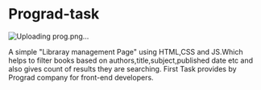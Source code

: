 # Prograd-task
![Uploading prog.png…]()


A simple "Libraray management Page" using HTML,CSS and JS.Which helps to filter books based on authors,title,subject,published date etc and also gives count of results they are searching.
First Task provides by Prograd company for front-end developers.

